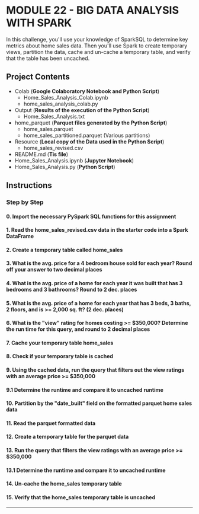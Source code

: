 # MODULE 22 - BIG DATA ANALYSIS WITH SPARK

In this challenge, you'll use your knowledge of SparkSQL to determine key metrics about home sales data. Then you'll use Spark to create temporary views, partition the data, cache and un-cache a temporary table, and verify that the table has been uncached.

## Project Contents

- Colab (**Google Colaboratory Notebook and Python Script**)
  - Home_Sales_Analysis_Colab.ipynb
  - home_sales_analysis_colab.py
- Output (**Results of the execution of the Python Script**)
  - Home_Sales_Analysis.txt
- home_parquet (**Parquet files generated by the Python Script**)
  - home_sales.parquet
  - home_sales_partitioned.parquet (Various partitions)
- Resource (**Local copy of the Data used in the Python Script**)
  - home_sales_revised.csv
- README.md (**Tis file**)
- Home_Sales_Analysis.ipynb (**Jupyter Notebook**)
- Home_Sales_Analysis.py (**Python Script**)

## Instructions

### Step by Step

#### 0. Import the necessary PySpark SQL functions for this assignment

#### 1. Read the home_sales_revised.csv data in the starter code into a Spark DataFrame

#### 2. Create a temporary table called home_sales

#### 3. What is the avg. price for a 4 bedroom house sold for each year? Round off your answer to two decimal places

#### 4. What is the avg. price of a home for each year it was built that has 3 bedrooms and 3 bathrooms? Round to 2 dec. places

#### 5. What is the avg. price of a home for each year that has 3 beds, 3 baths, 2 floors, and is >= 2,000 sq. ft? (2 dec. places)

#### 6. What is the "view" rating for homes costing >= $350,000? Determine the run time for this query, and round to 2 decimal places

#### 7. Cache your temporary table home_sales

#### 8. Check if your temporary table is cached

#### 9. Using the cached data, run the query that filters out the view ratings with an average price >= $350,000

#### 9.1 Determine the runtime and compare it to uncached runtime

#### 10. Partition by the "date_built" field on the formatted parquet home sales data

#### 11. Read the parquet formatted data

#### 12. Create a temporary table for the parquet data

#### 13. Run the query that filters the view ratings with an average price >= $350,000

#### 13.1  Determine the runtime and compare it to uncached runtime

#### 14. Un-cache the home_sales temporary table

#### 15. Verify that the home_sales temporary table is uncached

---------------------------------------------------------------
